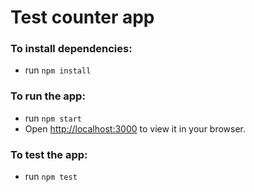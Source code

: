 # Test counter app

### To install dependencies:
- run `npm install`

### To run the app:
- run `npm start`
- Open [http://localhost:3000](http://localhost:3000) to view it in your browser.

### To test the app:
- run `npm test`
